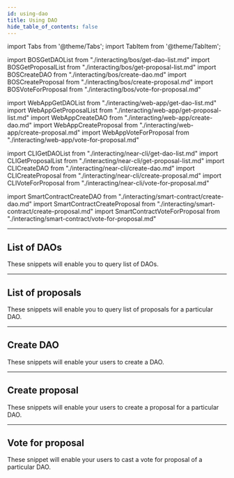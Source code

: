 ```yaml
---
id: using-dao
title: Using DAO
hide_table_of_contents: false
---
```


import Tabs from '@theme/Tabs';
import TabItem from '@theme/TabItem';

import BOSGetDAOList from "./interacting/bos/get-dao-list.md"
import BOSGetProposalList from "./interacting/bos/get-proposal-list.md"
import BOSCreateDAO from "./interacting/bos/create-dao.md"
import BOSCreateProposal from "./interacting/bos/create-proposal.md"
import BOSVoteForProposal from "./interacting/bos/vote-for-proposal.md"

import WebAppGetDAOList from "./interacting/web-app/get-dao-list.md"
import WebAppGetProposalList from "./interacting/web-app/get-proposal-list.md"
import WebAppCreateDAO from "./interacting/web-app/create-dao.md"
import WebAppCreateProposal from "./interacting/web-app/create-proposal.md"
import WebAppVoteForProposal from "./interacting/web-app/vote-for-proposal.md"

import CLIGetDAOList from "./interacting/near-cli/get-dao-list.md"
import CLIGetProposalList from "./interacting/near-cli/get-proposal-list.md"
import CLICreateDAO from "./interacting/near-cli/create-dao.md"
import CLICreateProposal from "./interacting/near-cli/create-proposal.md"
import CLIVoteForProposal from "./interacting/near-cli/vote-for-proposal.md"

import SmartContractCreateDAO from "./interacting/smart-contract/create-dao.md"
import SmartContractCreateProposal from "./interacting/smart-contract/create-proposal.md"
import SmartContractVoteForProposal from "./interacting/smart-contract/vote-for-proposal.md"

---

## List of DAOs

These snippets will enable you to query list of DAOs.

<Tabs groupId="code-tabs">
  <TabItem value="NEAR Component" label="NEAR Component" default>
    <BOSGetDAOList />
  </TabItem>
  <TabItem value="Web App" label="Web App">
    <WebAppGetDAOList />
  </TabItem>
  <TabItem value="Near CLI" label="Near CLI">
    <CLIGetDAOList />
  </TabItem>
</Tabs>

---

## List of proposals

These snippets will enable you to query list of proposals for a particular DAO.

<Tabs groupId="code-tabs">
  <TabItem value="NEAR Component" label="NEAR Component" default>
    <BOSGetProposalList />
  </TabItem>
  <TabItem value="Web App" label="Web App">
    <WebAppGetProposalList />
  </TabItem>
  <TabItem value="Near CLI" label="Near CLI">
    <CLIGetProposalList />
  </TabItem>
</Tabs>

---

## Create DAO

These snippets will enable your users to create a DAO.

<Tabs groupId="code-tabs">
  <TabItem value="NEAR Component" label="NEAR Component" default>
    <BOSCreateDAO />
  </TabItem>
  <TabItem value="Web App" label="Web App">
    <WebAppCreateDAO />
  </TabItem>
  <TabItem value="Near CLI" label="Near CLI">
    <CLICreateDAO />
  </TabItem>
  <TabItem value="Smart Contract" label="Smart Contract">
    <SmartContractCreateDAO />
  </TabItem>
</Tabs>

---

## Create proposal

These snippets will enable your users to create a proposal for a particular DAO.

<Tabs groupId="code-tabs">
  <TabItem value="NEAR Component" label="NEAR Component" default>
    <BOSCreateProposal />
  </TabItem>
  <TabItem value="Web App" label="Web App">
    <WebAppCreateProposal />
  </TabItem>
  <TabItem value="Near CLI" label="Near CLI">
    <CLICreateProposal />
  </TabItem>
  <TabItem value="Smart Contract" label="Smart Contract">
    <SmartContractCreateProposal />
  </TabItem>
</Tabs>

---

## Vote for proposal

These snippet will enable your users to cast a vote for proposal of a particular DAO.

<Tabs groupId="code-tabs">
  <TabItem value="NEAR Component" label="NEAR Component" default>
    <BOSVoteForProposal />
  </TabItem>
  <TabItem value="Web App" label="Web App">
    <WebAppVoteForProposal />
  </TabItem>
  <TabItem value="Near CLI" label="Near CLI">
    <CLIVoteForProposal />
  </TabItem>
  <TabItem value="Smart Contract" label="Smart Contract">
    <SmartContractVoteForProposal />
  </TabItem>
</Tabs>